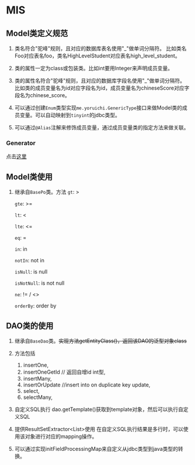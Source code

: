# MIS

## Model类定义规范
   1. 类名符合"驼峰"规则，且对应的数据库表名使用"_"做单词分隔符。
      比如类名Foo对应表名foo，类名HighLevelStudent对应表名high_level_student。
   
   2. 类的属性一定为class或包装类。比如int要用Integer来声明成员变量。
   
   3. 类的属性名符合"驼峰"规则，且对应的数据库字段名使用"_"做单词分隔符。
      比如类的成员变量名为id对应字段名为id，成员变量名为chineseScore对应字段名为chinese_score。
      
   4. 可以通过创建`Enum`类型实现`me.yoruichi.GenericType`接口来做Model类的成员变量。可以自动映射到`tinyint`的jdbc类型。
   
   5. 可以通过`@Alias`注解来修饰成员变量，通过成员变量类的指定方法来做关联。

### Generator
   点击[这里](/mis-generator-0.0.1-bundle.tar.gz) 

## Model类使用
   
   1. 继承自`BasePo`类。方法
      `gt`: > 
      
      `gte`: >=
      
      `lt`: <
      
      `lte`: <=
      
      `eq`: =
      
      `in`: in 
      
      `notIn`: not in
      
      `isNull`: is null
      
      `isNotNull`: is not null
      
      `ne`: != / <>
      
      `orderBy`: order by
      

## DAO类的使用
   
   1. 继承自`BaseDao`类。~~实现方法getEntityClass()，返回该DAO的泛型对象class~~
   
   2. 方法包括
      1. insertOne,
      2. insertOneGetId // 返回自增id int型,
      3. insertMany,
      4. insertOrUpdate //insert into on duplicate key update,
      5. select,
      6. selectMany,
   
   3. 自定义SQL执行
      dao.getTemplate()获取到template对象，然后可以执行自定义SQL
   
   4. 提供ResultSetExtractor<List<T>>使用
      在自定义SQL执行结果是多行时，可以使用该对象进行对应的mapping操作。
   
   5. 可以通过实现initFieldProcessingMap来自定义从jdbc类型到java类型的转换。
     
